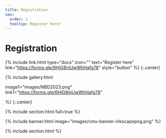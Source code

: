 ```yaml
---
title: Registration
nav:
  order: 1
  tooltip: Register here!
---
```


# <i class="fas fa-microscope"></i>Registration

{%
  include link.html
  type="docs"
  icon=""
  text="Register here"
  link="https://forms.gle/6HjG8niUwWhHafg78"
  style="button"
%}
{:.center}


{%
  include gallery.html

  image1="images/NBD2023.png"
  link1="https://forms.gle/6HjG8niUwWhHafg78"

%}
{:.center}

{% include section.html full=true %}

{% include banner.html image="images/cmu-banner-inkscapepng.png" %}

{% include section.html %}

<!-- {%
  include feature.html
  image="images/icon-register.png"
  link="registration/"
%}
{:.center} -->
